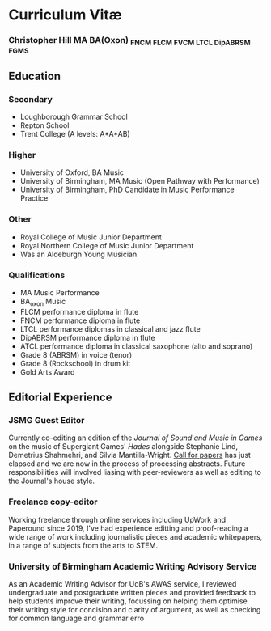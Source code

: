 # Curriculum Vitæ

### Christopher Hill MA BA(Oxon) <sub>FNCM FLCM FVCM LTCL DipABRSM FGMS</sub>

## Education

### Secondary 

- Loughborough Grammar School 
- Repton School  
- Trent College (A levels: A\*A\*AB)

### Higher 

- University of Oxford, BA Music
- University of Birmingham, MA Music (Open Pathway with Performance)
- University of Birmingham, PhD Candidate in Music Performance Practice

### Other

- Royal College of Music Junior Department
- Royal Northern College of Music Junior Department
- Was an Aldeburgh Young Musician

### Qualifications

- MA Music Performance
- BA<sub>oxon</sub> Music
- FLCM performance diploma in flute
- FNCM performance diploma in flute
- LTCL performance diplomas in classical and jazz flute
- DipABRSM performance diploma in flute
- ATCL performance diploma in classical saxophone (alto and soprano)
- Grade 8 (ABRSM) in voice (tenor)
- Grade 8 (Rockschool) in drum kit
- Gold Arts Award

## Editorial Experience

### JSMG Guest Editor

Currently co-editing an edition of the *Journal of Sound and Music in Games* on the music of Supergiant Games' *Hades* alongside Stephanie Lind, Demetrius Shahmehri, and Silvia Mantilla-Wright. [Call for papers](https://www.sssmg.org/wp/2022/11/08/call-for-proposals-hades-special-issue-for-jsmg/) has just elapsed and we are now in the process of processing abstracts. Future responsibilities will involved liasing with peer-reviewers as well as editing to the Journal's house style.  

### Freelance copy-editor

Working freelance through online services including UpWork and Paperound since 2019, I've had experience editting and proof-reading a wide range of work including journalistic pieces and academic whitepapers, in a range of subjects from the arts to STEM.

### University of Birmingham Academic Writing Advisory Service

As an Academic Writing Advisor for UoB's AWAS service, I reviewed undergraduate and postgraduate written pieces and provided feedback to help students improve their writing, focussing on helping them optimise their writing style for concision and clarity of argument, as well as checking for common language and grammar erro